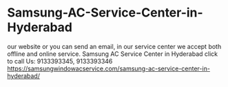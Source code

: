 # Samsung-AC-Service-Center-in-Hyderabad
our website or you can send an email, in our service center we accept both offline and online service.  Samsung AC Service Center in Hyderabad click to call Us: 9133393345, 9133393346 https://samsungwindowacservice.com/samsung-ac-service-center-in-hyderabad/
